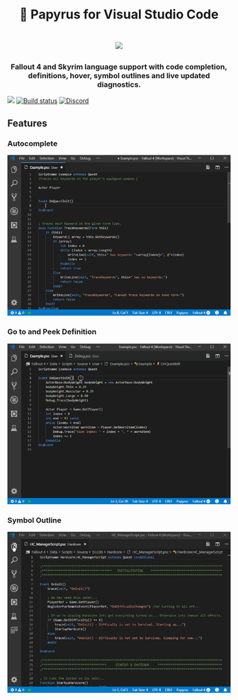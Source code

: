 <h1 align="center">
    📜 Papyrus for Visual Studio Code
    <br/>
    <br/>
    <img src="https://github.com/joelday/papyrus-lang/raw/master/src/papyrus-lang-vscode/images/icon.png" width="50%" />
    <br/>
    <h3 align="center">Fallout 4 and Skyrim language support with code completion, definitions, hover, symbol outlines and live updated diagnostics.</h3>
</h1>

[![](https://vsmarketplacebadge.apphb.com/version-short/joelday.papyrus-lang-vscode.svg)](https://marketplace.visualstudio.com/items?itemName=joelday.papyrus-lang-vscode)
[![Build status](https://ci.appveyor.com/api/projects/status/ear84ovxacid2o1v?svg=true)](https://ci.appveyor.com/project/joelday/papyrus-lang)
[![Discord](https://img.shields.io/discord/558746231665328139.svg?color=%23738ADB)](https://discord.gg/E4dWujQ)

## Features
### Autocomplete
![](images/demo-autocomplete.gif)

### Go to and Peek Definition
![](images/demo-go-to-peek-definition.gif)

### Symbol Outline
![](images/demo-symbol-outlines-breadcrumbs.gif)
